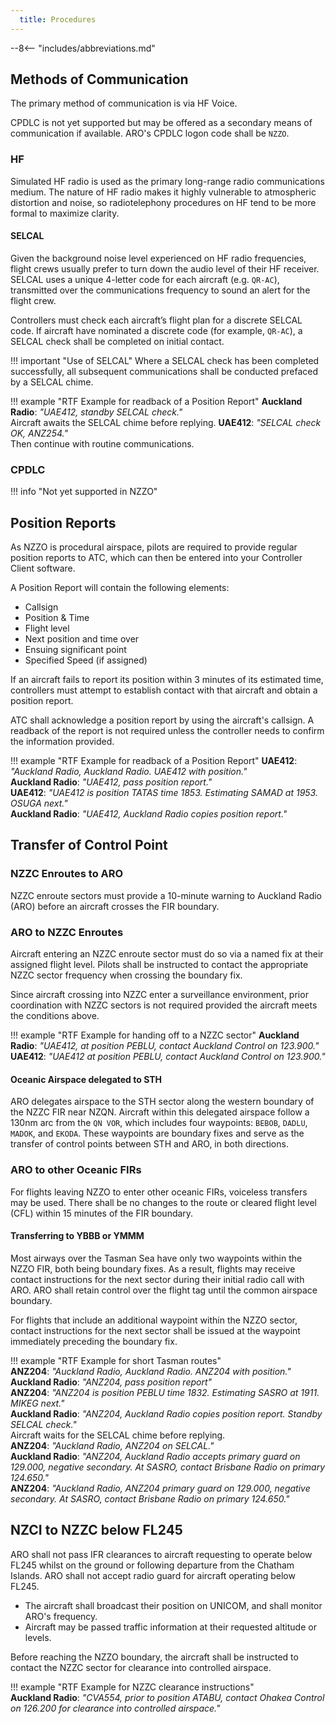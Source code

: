 ```yaml
---
  title: Procedures
---
```


--8<-- "includes/abbreviations.md"

## Methods of Communication

The primary method of communication is via HF Voice.

CPDLC is not yet supported but may be offered as a secondary means of communication if available. ARO's CPDLC logon code shall be `NZZO`.

### HF

Simulated HF radio is used as the primary long-range radio communications medium. The nature of HF radio makes it highly vulnerable to atmospheric distortion and noise, so radiotelephony procedures on HF tend to be more formal to maximize clarity.

#### SELCAL

Given the background noise level experienced on HF radio frequencies, flight crews usually prefer to turn down the audio level of their HF receiver. SELCAL uses a unique 4-letter code for each aircraft (e.g. `QR-AC`), transmitted over the communications frequency to sound an alert for the flight crew.

Controllers must check each aircraft’s flight plan for a discrete SELCAL code. If aircraft have nominated a discrete code (for example, `QR-AC`), a SELCAL check shall be completed on initial contact.

!!! important "Use of SELCAL"
    Where a SELCAL check has been completed successfully, all subsequent communications shall be conducted prefaced by a SELCAL chime.

!!! example "RTF Example for readback of a Position Report"
    **Auckland Radio**: *"UAE412, standby SELCAL check."*  
    Aircraft awaits the SELCAL chime before replying. 
    **UAE412**: *"SELCAL check OK, ANZ254."*    
    Then continue with routine communications.

### CPDLC

!!! info "Not yet supported in NZZO"


## Position Reports

As NZZO is procedural airspace, pilots are required to provide regular position reports to ATC, which can then be entered into your Controller Client software.

A Position Report will contain the following elements:

- Callsign
- Position & Time
- Flight level
- Next position and time over
- Ensuing significant point
- Specified Speed (if assigned)

If an aircraft fails to report its position within 3 minutes of its estimated time, controllers must attempt to establish contact with that aircraft and obtain a position report.

ATC shall acknowledge a position report by using the aircraft's callsign. A readback of the report is not required unless the controller needs to confirm the information provided.

!!! example "RTF Example for readback of a Position Report"
    **UAE412**: *"Auckland Radio, Auckland Radio. UAE412 with position."*  
    **Auckland Radio**: *"UAE412, pass position report."*    
    **UAE412**: *"UAE412 is position TATAS time 1853. Estimating SAMAD at 1953. OSUGA next."*  
    **Auckland Radio**: *"UAE412, Auckland Radio copies position report."*  

## Transfer of Control Point

### NZZC Enroutes to ARO

NZZC enroute sectors must provide a 10-minute warning to Auckland Radio (ARO) before an aircraft crosses the FIR boundary.

### ARO to NZZC Enroutes

Aircraft entering an NZZC enroute sector must do so via a named fix at their assigned flight level. Pilots shall be instructed to contact the appropriate NZZC sector frequency when crossing the boundary fix.

Since aircraft crossing into NZZC enter a surveillance environment, prior coordination with NZZC sectors is not required provided the aircraft meets the conditions above.

!!! example "RTF Example for handing off to a NZZC sector"
    **Auckland Radio**: *"UAE412, at position PEBLU, contact Auckland Control on 123.900."*    
    **UAE412**: *"UAE412 at position PEBLU, contact Auckland Control on 123.900."*

#### Oceanic Airspace delegated to STH

ARO delegates airspace to the STH sector along the western boundary of the NZZC FIR near NZQN. Aircraft within this delegated airspace follow a 130nm arc from the `QN VOR`, which includes four waypoints: `BEBOB`, `DADLU`, `MADOK`, and `EKODA`. These waypoints are boundary fixes and serve as the transfer of control points between STH and ARO, in both directions.

### ARO to other Oceanic FIRs

For flights leaving NZZO to enter other oceanic FIRs, voiceless transfers may be used. There shall be no changes to the route or cleared flight level (CFL) within 15 minutes of the FIR boundary.

#### Transferring to YBBB or YMMM

Most airways over the Tasman Sea have only two waypoints within the NZZO FIR, both being boundary fixes. As a result, flights may receive contact instructions for the next sector during their initial radio call with ARO. ARO shall retain control over the flight tag until the common airspace boundary.

For flights that include an additional waypoint within the NZZO sector, contact instructions for the next sector shall be issued at the waypoint immediately preceding the boundary fix.

!!! example "RTF Example for short Tasman routes"   
    **ANZ204**: *"Auckland Radio, Auckland Radio. ANZ204 with position."*  
    **Auckland Radio**: *"ANZ204, pass position report"*      
    **ANZ204**: *"ANZ204 is position PEBLU time 1832. Estimating SASRO at 1911. MIKEG next."*  
    **Auckland Radio**: *"ANZ204, Auckland Radio copies position report. Standby SELCAL check."*    
    Aircraft waits for the SELCAL chime before replying. <br />
    **ANZ204**: *"Auckland Radio, ANZ204 on SELCAL."*  
    **Auckland Radio**: *"ANZ204, Auckland Radio accepts primary guard on 129.000, negative secondary. At SASRO, contact Brisbane Radio on primary 124.650."*  
    **ANZ204**: *"Auckland Radio, ANZ204 primary guard on 129.000, negative secondary. At SASRO, contact Brisbane Radio on primary 124.650."*  

## NZCI to NZZC below FL245

ARO shall not pass IFR clearances to aircraft requesting to operate below FL245 whilst on the ground or following departure from the Chatham Islands. ARO shall not accept radio guard for aircraft operating below FL245.

- The aircraft shall broadcast their position on UNICOM, and shall monitor ARO's frequency.
- Aircraft may be passed traffic information at their requested altitude or levels.

Before reaching the NZZO boundary, the aircraft shall be instructed to contact the NZZC sector for clearance into controlled airspace.

!!! example "RTF Example for NZZC clearance instructions"   
    **Auckland Radio**: *"CVA554, prior to position ATABU, contact Ohakea Control on 126.200 for clearance into controlled airspace."* 
